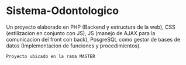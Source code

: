 # Sistema-Odontologico
Un proyecto elaborado en PHP (Backend y estructura de la web), CSS (estilizacion en conjunto con JS), JS (manejo de AJAX para la comunicacion del front con back), PosgreSQL como gestor de bases de datos (Implementacion de funciones y procedimientos). 

``` Proyecto ubicado en la rama MASTER ```
